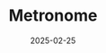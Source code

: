 ---  
layout: startup_page  
title: "Metronome"  
id: "metronome.com"  
permalink: "/metronomemetronome.com02252025/"  
website: "https://metronome.com/"  
funding_round: "Series C"  
funding_amount: "$50M"  
investors: "NEA, a16z, Greyhound Capital, General Catalyst, Workday Ventures, Truebridge Capital Partners, Activant Capital, SineWave Ventures, Megalith Ventures"  
about: "Metronome is the leading usage-based billing platform, enabling companies to modernize billing and transform how they monetize in a world where value is dynamic and measurable. It helps companies launch products faster, giving them the speed, flexibility, and reliability to scale without limits. Metronome powers billing for companies like OpenAI, Databricks, and NVIDIA."  
markets: "Software, AI"  
hq: "San Francisco, California, United States"  
founded_year: "2019"  
linkedin: "https://www.linkedin.com/company/getmetronome/about/"  
twitter: "https://x.com/getmetronome"  
instagram: ""  
facebook: ""  
crunchbase: "https://www.crunchbase.com/organization/metronome-9ae7"  
pitchbook: "https://pitchbook.com/profiles/company/442520-02"  

date_display: "25-Feb-2025"  
date: "2025-02-25"

# SEO Optimization  
meta_title: "Metronome - Series C Funding ($50M)"  
meta_description: "Metronome, Metronome is the leading usage-based billing platform, enabling companies to modernize billing and transform how they monetize in a world where value ..."  
meta_keywords: "Metronome, Software, AI, Series C funding"  
canonical_url: "https://startup.projectstartups.com/metronomemetronome.com02252025/"  
---